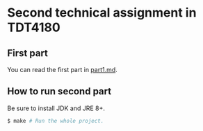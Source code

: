# Second technical assignment in TDT4180

## First part

You can read the first part in [part1.md](part1.md).

## How to run second part

Be sure to install JDK and JRE 8+.

```bash
$ make # Run the whole project.
```
